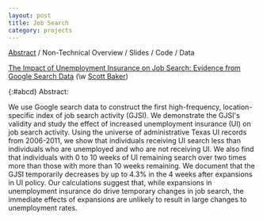 ```yaml
---
layout: post
title: Job Search
category: projects
---
```

[Abstract](#abcd) / Non-Technical Overview / Slides / Code / Data

[The Impact of Unemployment Insurance on Job Search: Evidence from Google Search Data](/assets/FullTexasJobSearch.pdf) (\w [Scott Baker](https://sites.google.com/site/srbaker/))

{:#abcd} Abstract:

We use Google search data to construct the first high-frequency, location-specific index of job search activity (GJSI). We demonstrate the GJSI's validity and study the effect of increased unemployment insurance (UI) on job search activity. Using the universe of administrative Texas UI records from 2006-2011, we show that individuals receiving UI search less than individuals who are unemployed and who are not receiving UI. We also find that individuals with 0 to 10 weeks of UI remaining search over two times more than those with more than 10 weeks remaining. We document that the GJSI temporarily decreases by up to 4.3% in the 4 weeks after expansions in UI policy. Our calculations suggest that, while expansions in unemployment insurance do drive temporary changes in job search, the immediate effects of expansions are unlikely to result in large changes to unemployment rates.
